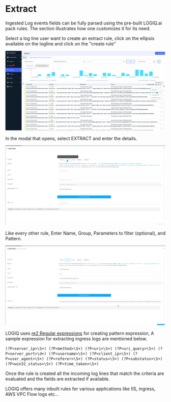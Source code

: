 # Extract

Ingested Log events fields can be fully parsed using the pre-built LOGIQ.ai pack rules. The section illustrates how one customizes it for its need. &#x20;

Select a log line user want to create an extract rule, click on the ellipsis available on the logline  and click on the "create rule"

![](<../../.gitbook/assets/image (25).png>)

In the modal that opens, select EXTRACT and enter the details.&#x20;

![](<../../.gitbook/assets/image (29).png>)

Like every other rule, Enter Name, Group, Parameters to filter (optional), and Pattern.

![](<../../.gitbook/assets/image (27).png>)

LOGIQ uses [re2 Regular expressions](https://github.com/google/re2/wiki/Syntax) for creating pattern expression, A sample expression for extracting ingress logs are mentioned below.&#x20;

```
(?P<server_ip>\S+) (?P<method>\S+) (?P<uri>\S+) (?P<uri_query>\S+) (?P<server_port>\d+) (?P<username>\S+) (?P<client_ip>\S+) (?P<user_agent>\S+) (?P<referer>\S+) (?P<status>\S+) (?P<substatus>\S+) (?P<win32_status>\S+) (?P<time_taken>\S+)
```

Once the rule is created all the incoming log lines that match the criteria are evaluated and the fields are extracted if available.

LOGIQ offers many inbuilt rules for various applications like IIS, ingress, AWS VPC Flow logs etc...
